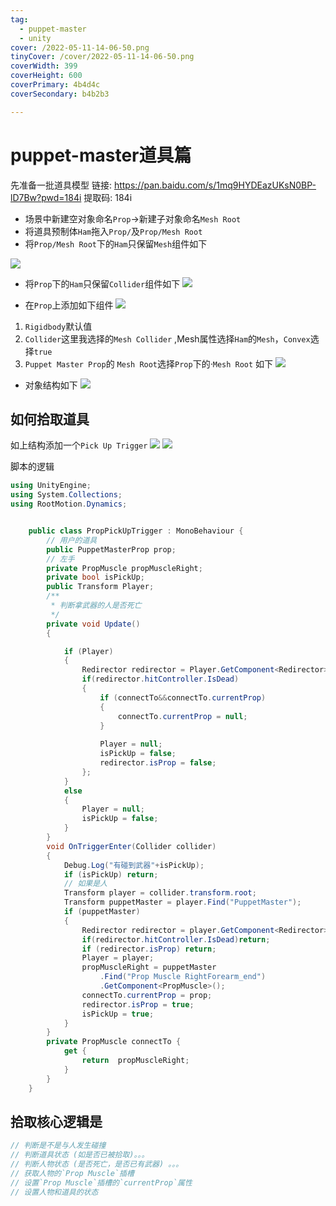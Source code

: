 ```yaml
---
tag:
  - puppet-master
  - unity
cover: /2022-05-11-14-06-50.png
tinyCover: /cover/2022-05-11-14-06-50.png
coverWidth: 399
coverHeight: 600
coverPrimary: 4b4d4c
coverSecondary: b4b2b3

---
```






# puppet-master道具篇

先准备一批道具模型
链接: <https://pan.baidu.com/s/1mq9HYDEazUKsN0BP-lD7Bw?pwd=184i> 提取码: 184i

- 场景中新建空对象命名`Prop`->新建子对象命名`Mesh Root`
- 将道具预制体`Ham`拖入`Prop/`及`Prop/Mesh Root`
- 将`Prop/Mesh Root`下的`Ham`只保留`Mesh`组件如下

![](./2022-05-11-11-51-40.png)

- 将`Prop`下的`Ham`只保留`Collider`组件如下
![](./2022-05-11-11-52-48.png)

- 在`Prop`上添加如下组件
![](./2022-05-11-11-53-56.png)

1. `Rigidbody`默认值
2. `Collider`这里我选择的`Mesh Collider` ,Mesh属性选择`Ham`的`Mesh`，`Convex`选择`true`
3. `Puppet Master Prop`的 `Mesh Root`选择`Prop`下的·`Mesh Root` 如下
![](./2022-05-11-11-56-45.png)

- 对象结构如下
![](./2022-05-11-11-59-32.png)

## 如何拾取道具

如上结构添加一个`Pick Up Trigger`
![](./2022-05-11-12-01-20.png)
![](./2022-05-11-12-01-40.png)

脚本的逻辑

```cs
using UnityEngine;
using System.Collections;
using RootMotion.Dynamics;


    public class PropPickUpTrigger : MonoBehaviour {
        // 用户的道具
        public PuppetMasterProp prop;
        // 左手
        private PropMuscle propMuscleRight;
        private bool isPickUp;
        public Transform Player;
        /**
         * 判断拿武器的人是否死亡
         */
        private void Update()
        {

            if (Player)
            {
                Redirector redirector = Player.GetComponent<Redirector>();
                if(redirector.hitController.IsDead)
                {
                    if (connectTo&&connectTo.currentProp)
                    {
                        connectTo.currentProp = null;
                    }
                    
                    Player = null;
                    isPickUp = false;
                    redirector.isProp = false;
                };
            }
            else
            {
                Player = null;
                isPickUp = false;
            }
        }
        void OnTriggerEnter(Collider collider)
        {
            Debug.Log("有碰到武器"+isPickUp);
            if (isPickUp) return;
            // 如果是人
            Transform player = collider.transform.root;
            Transform puppetMaster = player.Find("PuppetMaster");
            if (puppetMaster)
            {
                Redirector redirector = player.GetComponent<Redirector>();
                if(redirector.hitController.IsDead)return;
                if (redirector.isProp) return;
                Player = player;
                propMuscleRight = puppetMaster
                    .Find("Prop Muscle RightForearm_end")
                    .GetComponent<PropMuscle>();
                connectTo.currentProp = prop;
                redirector.isProp = true;
                isPickUp = true;
            }
        }
        private PropMuscle connectTo {
            get {
                return  propMuscleRight;
            }
        }
    }

```

## 拾取核心逻辑是

```cs
// 判断是不是与人发生碰撞
// 判断道具状态 (如是否已被拾取)。。。
// 判断人物状态 (是否死亡，是否已有武器) 。。。
// 获取人物的`Prop Muscle`插槽
// 设置`Prop Muscle`插槽的`currentProp`属性
// 设置人物和道具的状态
```

